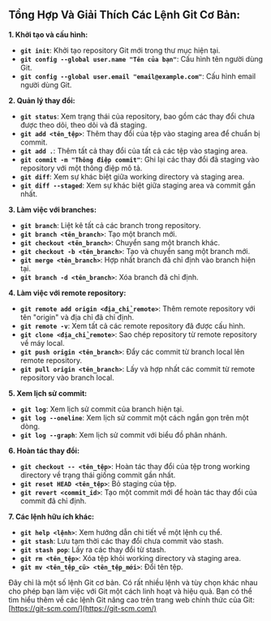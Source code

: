 ## Tổng Hợp Và Giải Thích Các Lệnh Git Cơ Bản:

**1. Khởi tạo và cấu hình:**

* **`git init`**: Khởi tạo repository Git mới trong thư mục hiện tại.
* **`git config --global user.name "Tên của bạn"`**: Cấu hình tên người dùng Git.
* **`git config --global user.email "email@example.com"`**: Cấu hình email người dùng Git.

**2. Quản lý thay đổi:**

* **`git status`**: Xem trạng thái của repository, bao gồm các thay đổi chưa được theo dõi, theo dõi và đã staging.
* **`git add <tên_tệp>`**: Thêm thay đổi của tệp vào staging area để chuẩn bị commit.
* **`git add .`**: Thêm tất cả thay đổi của tất cả các tệp vào staging area.
* **`git commit -m "Thông điệp commit"`**: Ghi lại các thay đổi đã staging vào repository với một thông điệp mô tả.
* **`git diff`**: Xem sự khác biệt giữa working directory và staging area.
* **`git diff --staged`**: Xem sự khác biệt giữa staging area và commit gần nhất.

**3. Làm việc với branches:**

* **`git branch`**: Liệt kê tất cả các branch trong repository.
* **`git branch <tên_branch>`**: Tạo một branch mới.
* **`git checkout <tên_branch>`**: Chuyển sang một branch khác.
* **`git checkout -b <tên_branch>`**: Tạo và chuyển sang một branch mới.
* **`git merge <tên_branch>`**: Hợp nhất branch đã chỉ định vào branch hiện tại.
* **`git branch -d <tên_branch>`**: Xóa branch đã chỉ định.

**4. Làm việc với remote repository:**

* **`git remote add origin <địa_chỉ_remote>`**: Thêm remote repository với tên "origin" và địa chỉ đã chỉ định.
* **`git remote -v`**: Xem tất cả các remote repository đã được cấu hình.
* **`git clone <địa_chỉ_remote>`**: Sao chép repository từ remote repository về máy local.
* **`git push origin <tên_branch>`**: Đẩy các commit từ branch local lên remote repository.
* **`git pull origin <tên_branch>`**: Lấy và hợp nhất các commit từ remote repository vào branch local.

**5. Xem lịch sử commit:**

* **`git log`**: Xem lịch sử commit của branch hiện tại.
* **`git log --oneline`**: Xem lịch sử commit một cách ngắn gọn trên một dòng.
* **`git log --graph`**: Xem lịch sử commit với biểu đồ phân nhánh.

**6. Hoàn tác thay đổi:**

* **`git checkout -- <tên_tệp>`**: Hoàn tác thay đổi của tệp trong working directory về trạng thái giống commit gần nhất.
* **`git reset HEAD <tên_tệp>`**: Bỏ staging của tệp.
* **`git revert <commit_id>`**: Tạo một commit mới để hoàn tác thay đổi của commit đã chỉ định.

**7. Các lệnh hữu ích khác:**

* **`git help <lệnh>`**: Xem hướng dẫn chi tiết về một lệnh cụ thể.
* **`git stash`**: Lưu tạm thời các thay đổi chưa commit vào stash.
* **`git stash pop`**: Lấy ra các thay đổi từ stash.
* **`git rm <tên_tệp>`**: Xóa tệp khỏi working directory và staging area.
* **`git mv <tên_tệp_cũ> <tên_tệp_mới>`**: Đổi tên tệp.

Đây chỉ là một số lệnh Git cơ bản. Có rất nhiều lệnh và tùy chọn khác nhau cho phép bạn làm việc với Git một cách linh hoạt và hiệu quả. Bạn có thể tìm hiểu thêm về các lệnh Git nâng cao trên trang web chính thức của Git: [https://git-scm.com/](https://git-scm.com/)
